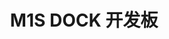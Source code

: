 ---
title: M1S DOCK 开发板
keywords: M1S DOCK ,BL808, M1S
update:
  - date: 2022-10-18
    version: v0.1
    author: wonder
    content:
      - 初次编写
---